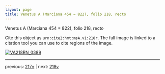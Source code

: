 ```yaml
---
layout: page
title: Venetus A (Marciana 454 = 822), folio 218, recto
---
```


Venetus A (Marciana 454 = 822), folio 218, recto

Cite this object as `urn:cite2:hmt:msA.v1:218r`.  The full image is linked to a citation tool you can use to cite regions of the image.

[![VA218RN_0389](http://www.homermultitext.org/iipsrv?IIIF=/project/homer/pyramidal/deepzoom/hmt/vaimg/2017a/VA218RN_0389.tif/full/800,/0/default.jpg)](http://www.homermultitext.org/ict2/?urn=urn:cite2:hmt:vaimg.2017a:VA218RN_0389) 

---

previous:  [217v](../217v/) | next: [218v](../218v/)